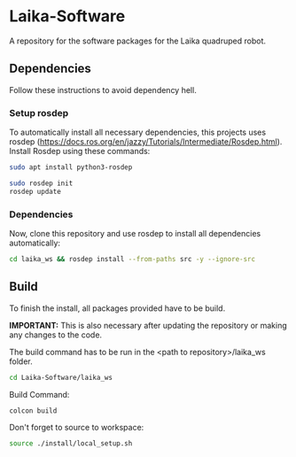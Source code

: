 # Laika-Software
A repository for the software packages for the Laika quadruped robot.

## Dependencies
Follow these instructions to avoid dependency hell.

### Setup rosdep
To automatically install all necessary dependencies, this projects uses rosdep (https://docs.ros.org/en/jazzy/Tutorials/Intermediate/Rosdep.html). 
Install Rosdep using these commands:
```sh
sudo apt install python3-rosdep
```
```sh
sudo rosdep init
rosdep update
```

### Dependencies
Now, clone this repository and use rosdep to install all dependencies automatically:
```sh
cd laika_ws && rosdep install --from-paths src -y --ignore-src
```

## Build
To finish the install, all packages provided have to be build.

**IMPORTANT:** This is also necessary after updating the repository or making any changes to the code.

The build command has to be run in the \<path to repository\>/laika_ws folder.
```sh
cd Laika-Software/laika_ws
```
Build Command:
```sh
colcon build
```
Don't forget to source to workspace:
```sh
source ./install/local_setup.sh
```
